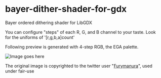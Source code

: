 # bayer-dither-shader-for-gdx
Bayer ordered dithering shader for LibGDX


You can configure "steps" of each R, G, and B channel to your taste. Look for the uniforms of '[r,g,b,a]count'


Following preview is generated with 4-step RGB, the EGA palette.

![Image goes here](https://github.com/minjaesong/bayer-dither-shader-for-gdx/blob/master/dither_preview.png)

The original image is copyrighted to the twitter user "[Furymanura](https://twitter.com/furymanura/status/426946872670822400/)", used under fair-use
